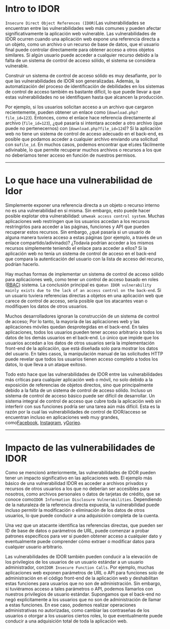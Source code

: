 # Intro to IDOR

`Insecure Direct Object References (IDOR)`Las vulnerabilidades se encuentran entre las vulnerabilidades web más comunes y pueden afectar significativamente la aplicación web vulnerable. Las vulnerabilidades de IDOR ocurren cuando una aplicación web expone una referencia directa a un objeto, como un archivo o un recurso de base de datos, que el usuario final puede controlar directamente para obtener acceso a otros objetos similares. Si algún usuario puede acceder a cualquier recurso debido a la falta de un sistema de control de acceso sólido, el sistema se considera vulnerable.

Construir un sistema de control de acceso sólido es muy desafiante, por lo que las vulnerabilidades de IDOR son generalizadas. Además, la automatización del proceso de identificación de debilidades en los sistemas de control de acceso también es bastante difícil, lo que puede llevar a que estas vulnerabilidades no se identifiquen hasta que alcancen la producción.

Por ejemplo, si los usuarios solicitan acceso a un archivo que cargaron recientemente, pueden obtener un enlace como (`download.php?file_id=123`). Entonces, como el enlace hace referencia directamente al archivo (`file_id=123`), ¿qué pasaría si intentara acceder a otro archivo (que puede no pertenecernos) con (`download.php?file_id=124`)? Si la aplicación web no tiene un sistema de control de acceso adecuado en el back-end, es posible que podamos acceder a cualquier archivo enviando una solicitud con su`file_id`. En muchos casos, podemos encontrar que el`id`es fácilmente adivinable, lo que permite recuperar muchos archivos o recursos a los que no deberíamos tener acceso en función de nuestros permisos.

---

# **Lo que hace una vulnerabilidad de Idor**

Simplemente exponer una referencia directa a un objeto o recurso interno no es una vulnerabilidad en sí misma. Sin embargo, esto puede hacer posible explotar otra vulnerabilidad: un`weak access control system`. Muchas aplicaciones web restringen que los usuarios accedan a los recursos restringirlos para acceder a las páginas, funciones y API que pueden recuperar estos recursos. Sin embargo, ¿qué pasaría si un usuario de alguna manera tuviera acceso a estas páginas (por ejemplo, a través de un enlace compartido/adivinado)? ¿Todavía podrían acceder a los mismos recursos simplemente teniendo el enlace para acceder a ellos? Si la aplicación web no tenía un sistema de control de acceso en el back-end que compara la autenticación del usuario con la lista de acceso del recurso, podrían hacerlo.

Hay muchas formas de implementar un sistema de control de acceso sólido para aplicaciones web, como tener un control de acceso basado en roles ([RBAC](https://en.wikipedia.org/wiki/Role-based_access_control)) sistema. La conclusión principal es que`an IDOR vulnerability mainly exists due to the lack of an access control on the back-end`. Si un usuario tuviera referencias directas a objetos en una aplicación web que carece de control de acceso, sería posible que los atacantes vean o modifiquen los datos de otros usuarios.

Muchos desarrolladores ignoran la construcción de un sistema de control de acceso; Por lo tanto, la mayoría de las aplicaciones web y las aplicaciones móviles quedan desprotegidas en el back-end. En tales aplicaciones, todos los usuarios pueden tener acceso arbitrario a todos los datos de los demás usuarios en el back-end. Lo único que impide que los usuarios accedan a los datos de otros usuarios sería la implementación front-end de la aplicación, que está diseñada solo para mostrar los datos del usuario. En tales casos, la manipulación manual de las solicitudes HTTP puede revelar que todos los usuarios tienen acceso completo a todos los datos, lo que lleva a un ataque exitoso.

Todo esto hace que las vulnerabilidades de IDOR entre las vulnerabilidades más críticas para cualquier aplicación web o móvil, no solo debido a la exposición de referencias de objetos directos, sino que principalmente debido a la falta de un sistema de control de acceso sólido. Incluso un sistema de control de acceso básico puede ser difícil de desarrollar. Un sistema integral de control de acceso que cubre toda la aplicación web sin interferir con sus funciones podría ser una tarea aún más difícil. Esta es la razón por la cual las vulnerabilidades de control de IDOR/acceso se encuentran incluso en aplicaciones web muy grandes, como[Facebook](https://infosecwriteups.com/disclose-private-attachments-in-facebook-messenger-infrastructure-15-000-ae13602aa486), [Instagram](https://infosecwriteups.com/add-description-to-instagram-posts-on-behalf-of-other-users-6500-7d55b4a24c5a), y[Gorjeo](https://medium.com/@kedrisec/publish-tweets-by-any-other-user-6c9d892708e3).

---

# **Impacto de las vulnerabilidades de IDOR**

Como se mencionó anteriormente, las vulnerabilidades de IDOR pueden tener un impacto significativo en las aplicaciones web. El ejemplo más básico de una vulnerabilidad IDOR es acceder a archivos privados y recursos de otros usuarios a los que no deberían ser accesibles para nosotros, como archivos personales o datos de tarjetas de crédito, que se conoce como`IDOR Information Disclosure Vulnerabilities`. Dependiendo de la naturaleza de la referencia directa expuesta, la vulnerabilidad puede incluso permitir la modificación o eliminación de los datos de otros usuarios, lo que puede conducir a una adquisición completa de la cuenta.

Una vez que un atacante identifica las referencias directas, que pueden ser ID de base de datos o parámetros de URL, puede comenzar a probar patrones específicos para ver si pueden obtener acceso a cualquier dato y eventualmente puede comprender cómo extraer o modificar datos para cualquier usuario arbitrario.

Las vulnerabilidades de IDOR también pueden conducir a la elevación de los privilegios de los usuarios de un usuario estándar a un usuario administrador, con`IDOR Insecure Function Calls`. Por ejemplo, muchas aplicaciones web exponen parámetros de URL o API para funciones solo de administración en el código front-end de la aplicación web y deshabilitan estas funciones para usuarios que no son de administración. Sin embargo, si tuviéramos acceso a tales parámetros o API, podemos llamarlos con nuestros privilegios de usuario estándar. Supongamos que el back-end no negó explícitamente a los usuarios que no son de administración de llamar a estas funciones. En ese caso, podemos realizar operaciones administrativas no autorizadas, como cambiar las contraseñas de los usuarios o otorgar a los usuarios ciertos roles, lo que eventualmente puede conducir a una adquisición total de toda la aplicación web.